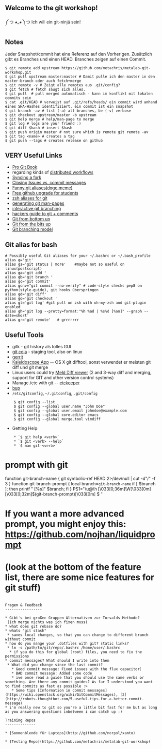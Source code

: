 Welcome to the git workshop!
----------------------------
༼ つ ◕_◕ ༽つ Ich will ein git-ninjä sein!

Notes
-----
Jeder Snapshot/commit hat eine Referenz auf den Vorherigen. Zusätzlich gibt es Branches und einen HEAD. Branches zeigen auf einen Commit.
```
$ git remote add upstream https://github.com/metachris/metalab-git-workshop.git
$ git pull upstream master:master # Damit pulle ich den master in den master-branch oder auch fetch+merge
$ git remote -v # Zeigt alle remotes aus .git/config?
$ git fetch # fetch saugt sich alles,
$ git pull  # pull merged automatisch - kann im konflikt mit lokalen commits sein
$ cat .git/HEAD # verweist auf .git/refs/heads/ ein commit wird anhand eines SHA-Hashes identifiziert, ein commit ist ein snapshot
$ git branch -av # list (-a) all branches, be (-v) verbose
$ git checkout upstream/master -b upstream 
$ git help merge # help/man-page to merge
$ git log # logs are your friend :)
$ git diff $hash # insert $hash
$ git push origin master # not sure which is remote git remote -av
$ git tag <name> # creates a tag
$ git push --tags # creates release on github
```
VERY Useful Links
-----------------
* [Pro Git Book](http://www.git-scm.com/book)
 * regarding kinds of [distributed workflows](http://www.git-scm.com/book/en/Distributed-Git-Distributed-Workflows)
* [Syncing a fork](https://help.github.com/articles/syncing-a-fork)
* [Closing Issues vs. commit messages](https://help.github.com/articles/closing-issues-via-commit-messages)
* [Funny git aliases(doge meme)](https://twitter.com/chris__martin/status/420992421673988096)
* [Free github upgrade for students](https://education.github.com/)
* [zsh aliases for git](http://jasonm23.github.io/oh-my-git-aliases.html)
* [generating git man-pages](http://git-man-page-generator.lokaltog.net/)
* [interactive git branching](http://pcottle.github.io/learnGitBranching/)
* [hackers guide to git + comments](https://news.ycombinator.com/item?id=7803388)
* [Git from bottom up](http://ftp.newartisans.com/pub/git.from.bottom.up.pdf)
* [Git from the bits up](https://www.youtube.com/watch?v=MYP56QJpDr4)
* [Git branching model](http://nvie.com/posts/a-successful-git-branching-model/)

Git alias for bash
------------------
```
# Possibly useful Git aliases for your ~/.bashrc or ~/.bash_profile
alias g='git'
alias gs='git status | more'    #maybe not so useful on linux(postscript)
alias ga='git add '
alias gb='git branch '
alias gc='git commit'
alias gcnv="git commit --no-verify" # code-style checks pep8 on python(style-guide), git hooks überspringen
alias gd='git diff'
alias go='git checkout '
alias gl='git log' #git pull on zsh with oh-my-zsh and git-plugin enabled
alias gh='git log --pretty=format:"%h %ad | %s%d [%an]" --graph --date=short'
alias gr='git remote'   # grrrrrrr
```
Useful Tools
------------
* gitk - git history als tolles GUI
* [git cola](https://github.com/git-cola/git-cola) - staging tool, also on linux
* [gerrit](https://code.google.com/p/gerrit/)
* [Kaleidoscope App](http://www.kaleidoscopeapp.com/) -- OS X git difftool, sonst verwendet er meisten git diff und git merge
* Linux users could try [Meld Diff viewer](http://meldmerge.org/) (2 and 3-way diff and merging, support for GIT and other version control systems)
* Manage /etc with git -- [etckeeper](https://github.com/joeyh/etckeeper)
* [bup](https://github.com/bup/bup)
* `/etc/gitconfig`, `~/.gitconfig`, `.git/config`
```
    $ git config --list
    $ git config --global user.name "John Doe"
    $ git config --global user.email johndoe@example.com
    $ git config --global core.editor emacs
    $ git config --global merge.tool vimdiff
```  
* Getting Help
```
    * `$ git help <verb>`
    * `$ git <verb> --help`
    * `$ man git-<verb>`
```
# prompt with git
function git-branch-name {
        git symbolic-ref HEAD 2>/dev/null | cut -d"/" -f 3
}
function git-branch-prompt {
        local branch=`git-branch-name`
        if [ $branch ]; then printf " [%s]" $branch; fi
}
PS1="\u@\h \[\033[0;36m\]\W\[\033[0m\]\[\033[0;32m\]\$(git-branch-prompt)\[\033[0m\] \$ "
#
# If you want a more advanced prompt, you might enjoy this: https://github.com/nojhan/liquidprompt
# (look at the bottom of the feature list, there are some nice features for git stuff)
```

Fragen & Feedback
-----------------

* Gibt's bei großen Gruppen Alternativen zur Torvalds Methode?
 (Ich merge nichts was ich fixen muss)
* what does git rebase do?
* whats "git stash"
 * saves local changes, so that you can change to different branch without commit
* how do you mange your .dotfiles with git? static links?
 * ln -s /path/to/git/repo/.bashrc /home/user/.bashrc
  * if you do this for global (root) files, you need to fix the permissions
* commit messages? What should I write into them
 * What did you change since the last commit?
   * Good commit message: Fixed issues with the flux capacitor)
   * BAD commit message: Added some code
   * ive once read a guide that you should use the same verbs or something. Are there any commit guides? As far I understood you want to find commits as fast as possible :>
   * Some tips [Information in commit messages](https://wiki.openstack.org/wiki/GitCommitMessages), [2](http://robots.thoughtbot.com/5-useful-tips-for-a-better-commit-message)
* i'm really new to git so you're a little bit fast for me but as long as you answering questions inbetween i can catch up :)

Training Repos
--------------

* [Sonnenblende für Laptops](http://github.com/norpol/xanto)

* [Testing Repo](https://github.com/metachris/metalab-git-workshop)
